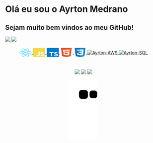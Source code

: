 # Olá eu sou o Ayrton Medrano
 
##  Sejam muito bem vindos ao meu GitHub!
 
 
 
 
<div >
  <a href="https://github.com/AyrtonMedrano">
  <img height="180em" src="https://github-readme-stats.vercel.app/api?username=AyrtonMedrano&show_icons=true&theme=merko&include_all_commits=true&count_private=true"/>
  <img height="180em" src="https://github-readme-stats.vercel.app/api/top-langs/?username=AyrtonMedrano&layout=compact&langs_count=7&theme=merko"/>
  
</div>
<div style="display: inline_block" align="center"><br>
  <img align="center" alt="Ayrton-React" height="30" width="40" src="https://raw.githubusercontent.com/devicons/devicon/master/icons/react/react-original.svg">
  <img align="center" alt="Ayrton-Js" height="30" width="40" src="https://raw.githubusercontent.com/devicons/devicon/master/icons/javascript/javascript-plain.svg">
  <img align="center" alt="Ayrton-Ts" height="30" width="40" src="https://raw.githubusercontent.com/devicons/devicon/master/icons/typescript/typescript-plain.svg">
  <img align="center" alt="Ayrton-HTML" height="30" width="40" src="https://raw.githubusercontent.com/devicons/devicon/master/icons/html5/html5-original.svg">
  <img align="center" alt="Ayrton-CSS" height="30" width="40" src="https://raw.githubusercontent.com/devicons/devicon/master/icons/css3/css3-original.svg">
  <img align="center" alt="Ayrton-AWS" height="30" width="40" src="https://cdn.jsdelivr.net/gh/devicons/devicon/icons/amazonwebservices/amazonwebservices-plain-wordmark.svg" />
  <img align="center" alt="Ayrton-SQL" height="30" width="40"src="https://cdn.jsdelivr.net/gh/devicons/devicon/icons/mysql/mysql-original-wordmark.svg" />
  
  
</div>
  
  #
 
<div align="center"> 
  <a href="https://instagram.com/medrano_maito" target="_blank"><img src="https://img.shields.io/badge/-Instagram-%23E4405F?style=for-the-badge&logo=instagram&logoColor=red" target="_blank"></a>
 	  <a href = "mailto:mrayrtonmedrano@gmail.com"><img src="https://img.shields.io/badge/-Gmail-%23333?style=for-the-badge&logo=gmail&logoColor=red" target="_blank"></a>
  <a href="https://www.linkedin.com/in/ayrton-medrano-87a598125/" target="_blank"><img src="https://img.shields.io/badge/-LinkedIn-%230077B5?style=for-the-badge&logo=linkedin&logoColor=white" target="_blank"></a> 
 
  ![Snake animation](https://github.com/rafaballerini/rafaballerini/blob/output/github-contribution-grid-snake.svg)
 
</div>
